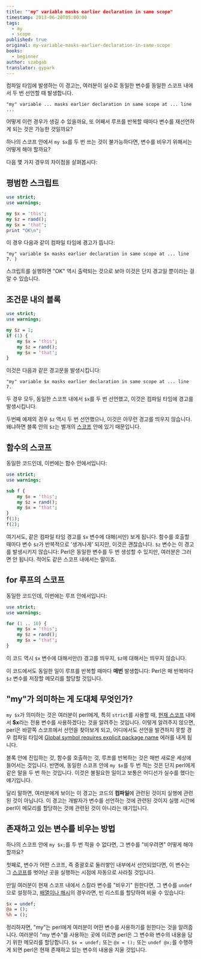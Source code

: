 ```yaml
---
title: ""my" variable masks earlier declaration in same scope"
timestamp: 2013-06-20T05:00:00
tags:
  - my
  - scope
published: true
original: my-variable-masks-earlier-declaration-in-same-scope
books:
  - beginner
author: szabgab
translator: gypark
---
```



컴파일 타임에 발생하는 이 경고는, 여러분이 실수로 동일한 변수를 동일한 스코프 내에서
두 번 선언할 때 발생합니다.

```
"my" variable ... masks earlier declaration in same scope at ... line ...
```

어떻게 이런 경우가 생길 수 있을까요, 또 어째서 루프를 반복할 때마다 변수를 재선언하게 되는 것은
가능한 것일까요?

하나의 스코프 안에서 `my $x`를 두 번 쓰는 것이 불가능하다면, 변수를 비우기 위해서는
어떻게 해야 할까요?


다음 몇 가지 경우의 차이점을 살펴봅시다:

## 평범한 스크립트

```perl
use strict;
use warnings;

my $x = 'this';
my $z = rand();
my $x = 'that';
print "OK\n";
```

이 경우 다음과 같이 컴파일 타임에 경고가 뜹니다:

```
"my" variable $x masks earlier declaration in same scope at ... line 7. )
```

스크립트를 실행하면 "OK" 역시 출력되는 것으로 보아 이것은 단지 경고일 뿐이라는 걸 알 수 있습니다.

## 조건문 내의 블록

```perl
use strict;
use warnings;

my $z = 1;
if (1) {
    my $x = 'this';
    my $z = rand();
    my $x = 'that';
}
```

이것은 다음과 같은 경고문을 발생시킵니다:

```
"my" variable $x masks earlier declaration in same scope at ... line 7.
```

두 경우 모두, 동일한 스코프 내에서 `$x`를 두 번 선언했고, 이것은
컴파일 타임에 경고를 발생시킵니다.

두번째 예제의 경우 `$z` 역시 두 번 선언했으나, 이것은 아무런 경고를 띄우지 않습니다.
왜냐하면 블록 안의 `$z`는 별개의 [스코프](/scope-of-variables-in-perl)
안에 있기 때문입니다.

## 함수의 스코프

동일한 코드인데, 이번에는 함수 안에서입니다:

```perl
use strict;
use warnings;

sub f {
    my $x = 'this';
    my $z = rand();
    my $x = 'that';
}
f(1);
f(2);
```

여기서도, 같은 컴파일 타임 경고를 `$x` 변수에 대해(서만) 보게 됩니다.
함수를 호출할 때마다 변수 `$z`가 반복적으로 '생겨나게' 되지만, 이것은 괜찮습니다.
`$z` 변수는 이 경고를 발생시키지 않습니다: Perl은 동일한 변수를 두 번 생성할 수
있지만, 여러분은 그러면 안 됩니다. 적어도 같은 스코프 내에서는 말이죠.

## for 루프의 스코프

동일한 코드인데, 이번에는 루프 안에서입니다:

```perl
use strict;
use warnings;

for (1 .. 10) {
    my $x = 'this';
    my $z = rand();
    my $x = 'that';
}
```

이 코드 역시 `$x` 변수에 대해서만(!) 경고를 띄우지, `$z`에 대해서는
띄우지 않습니다.

이 코드에서도 동일한 일이 루프를 반복할 때마다 <b>매번</b> 발생합니다:
Perl은 매 반복마다 `$z` 변수를 저장할 메모리를 할당할 것입니다.

## "my"가 의미하는 게 도대체 무엇인가?

`my $x`가 의미하는 것은 여러분이 perl에게, 특히 `strict`를 사용할 때,
[현재 스코프](/scope-of-variables-in-perl) 내에서 <b>$x</b>라는 전용 변수를
사용하겠다는 것을 알려주는 것입니다.
이렇게 알려주지 않으면, perl은 바깥쪽 스코프에서 선언을 찾아보게 되고, 어디에서도 선언을
발견하지 못할 경우 컴파일 타임에
[Global symbol requires explicit package name](/global-symbol-requires-explicit-package-name)
에러를 내게 됩니다.

블록 안에 진입하는 것, 함수를 호출하는 것, 루프를 반복하는 것은 매번 새로운 세상에 들어서는
것입니다. 반면에, 동일한 스코프 안에 `my $x`를 두 번 적는 것은 단지 perl에게 같은 말을
두 번 하는 것입니다. 이것은 불필요한 일이고 보통은 어디선가 실수를 했다는 얘기입니다.

달리 말하면, 여러분에게 보이는 이 경고는 코드의 <b>컴파일</b>에 관련된 것이지 실행에 관련된
것이 아닙니다. 이 경고는 개발자가 변수를 선언하는 것에 관련된 것이지 실행 시간에 perl이
메모리를 할당하는 것에 관련된 것이 아니라는 얘기입니다.

## 존재하고 있는 변수를 비우는 방법

하나의 스코프 안에 `my $x;`를 두 번 적을 수 없다면, 그 변수를 "비우려면" 어떻게 해야 할까요?

첫째로, 변수가 어떤 스코프, 즉 중괄호로 둘러쌓인 내부에서 선언되었다면, 이 변수는 그
[스코프](/scope-of-variables-in-perl)를 벗어난 곳을 실행하는 시점에 자동으로
사라질 것입니다.

만일 여러분이 현재 스코프 내에서 스칼라 변수를 "비우기" 원한다면, 그 변수를 `undef`으로
설정하고, [배열이나 해시](/undef-on-perl-arrays-and-hashes)의 경우라면, 빈 리스트를
할당하여 비울 수 있습니다:

```perl
$x = undef;
@a = ();
%h = ();
```

정리하자면, "my"는 perl에게 여러분이 어떤 변수를 사용하기를 원한다는 것을 알려줍니다.
여러분이 "my 변수"를 사용하는 곳에 이르면 perl은 그 변수와 변수의 내용을 담기 위한 메모리를
할당합니다. 
`$x = undef;` 또는 `@x = ();` 또는 `undef @x;`를 수행하게 되면
perl은 현재 존재하고 있는 변수의 내용을 지울 것입니다.



